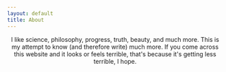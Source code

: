 ```yaml
---
layout: default
title: About
---
```


<p style="text-align: center;"> I like science, philosophy, progress, truth, beauty, and much more. This is my attempt to know (and therefore write) much more. If you come across this website and it looks or feels terrible, that's because it's getting less terrible, I hope.</p>
